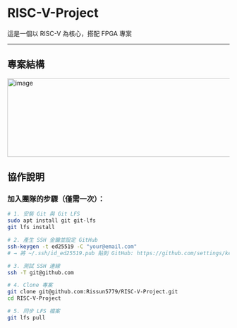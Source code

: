 # RISC-V-Project
這是一個以 RISC-V 為核心，搭配 FPGA 專案

---

## 專案結構
<img width="604" height="178" alt="image" src="https://github.com/user-attachments/assets/433cf7b6-8624-432e-ba6d-d9bd1c14e4fb" />


## 協作說明

### 加入團隊的步驟（僅需一次）：

```bash
# 1. 安裝 Git 與 Git LFS
sudo apt install git git-lfs
git lfs install

# 2. 產生 SSH 金鑰並設定 GitHub
ssh-keygen -t ed25519 -C "your@email.com"
# → 將 ~/.ssh/id_ed25519.pub 貼到 GitHub: https://github.com/settings/keys

# 3. 測試 SSH 連線
ssh -T git@github.com

# 4. Clone 專案
git clone git@github.com:Rissun5779/RISC-V-Project.git
cd RISC-V-Project

# 5. 同步 LFS 檔案
git lfs pull

